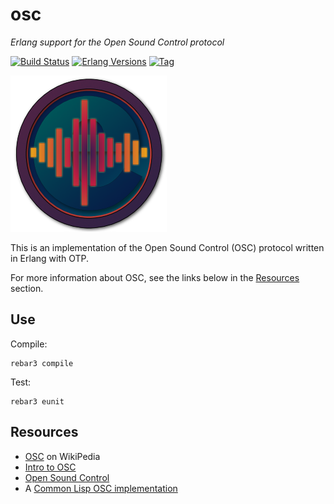 # osc

*Erlang support for the Open Sound Control protocol*

[![Build Status][gh-actions-badge]][gh-actions]
[![Erlang Versions][erlang-badge]][versions]
[![Tag][github-tag-badge]][github-tag]

[![Project Logo][logo]][logo-large]

This is an implementation of the Open Sound Control (OSC) protocol written
in Erlang with OTP.

For more information about OSC, see the links below in the 
[Resources](#resources) section.

## Use

Compile:

    rebar3 compile

Test:

    rebar3 eunit

## Resources

* [OSC](https://en.wikipedia.org/wiki/Open_Sound_Control) on WikiPedia
* [Intro to OSC](http://opensoundcontrol.org/introduction-osc)
* [Open Sound Control](https://www.cnmat.berkeley.edu/opensoundcontrol)
* A [Common Lisp OSC implementation](https://github.com/jamieforth/osc)


[//]: ---Named-Links---

[logo]: priv/images/logo-v2.png
[logo-large]: priv/images/logo-v2-large.png
[github]: https://github.com/erlsci/osc
[gh-actions-badge]: https://github.com/erlsci/osc/workflows/ci%2Fcd/badge.svg
[gh-actions]: https://github.com/erlsci/osc/actions
[erlang-badge]: https://img.shields.io/badge/erlang-19%20to%2023-blue.svg
[versions]: https://github.com/erlsci/osc/blob/master/.github/workflows/cicd.yml
[github-tag]: https://github.com/erlsci/osc/tags
[github-tag-badge]: https://img.shields.io/github/tag/erlsci/osc.svg
[github-downloads]: https://img.shields.io/github/downloads/erlsci/osc/total.svg
